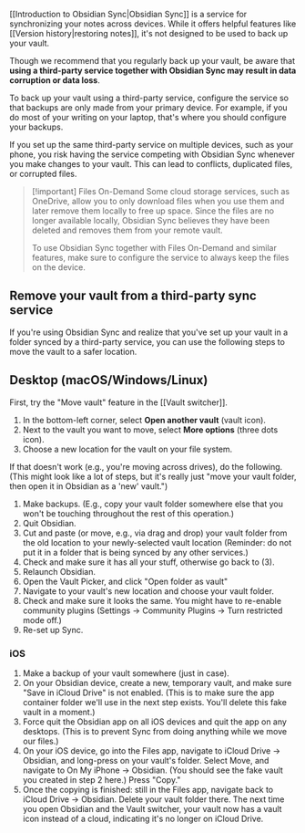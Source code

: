 [[Introduction to Obsidian Sync|Obsidian Sync]] is a service for synchronizing your notes across devices. While it offers helpful features like [[Version history|restoring notes]], it's not designed to be used to back up your vault.

Though we recommend that you regularly back up your vault, be aware that **using a third-party service together with Obsidian Sync may result in data corruption or data loss**.

To back up your vault using a third-party service, configure the service so that backups are only made from your primary device. For example, if you do most of your writing on your laptop, that's where you should configure your backups.

If you set up the same third-party service on multiple devices, such as your phone, you risk having the service competing with Obsidian Sync whenever you make changes to your vault. This can lead to conflicts, duplicated files, or corrupted files.

> [!important] Files On-Demand
> Some cloud storage services, such as OneDrive, allow you to only download files when you use them and later remove them locally to free up space. Since the files are no longer available locally, Obsidian Sync believes they have been deleted and removes them from your remote vault.
>
> To use Obsidian Sync together with Files On-Demand and similar features, make sure to configure the service to always keep the files on the device.

## Remove your vault from a third-party sync service
If you're using Obsidian Sync and realize that you've set up your vault in a folder synced by a third-party service, you can use the following steps to move the vault to a safer location.

## Desktop (macOS/Windows/Linux)
First, try the "Move vault" feature in the [[Vault switcher]]. 
1. In the bottom-left corner, select **Open another vault** (vault icon).
2. Next to the vault you want to move, select **More options** (three dots icon). 
3. Choose a new location for the vault on your file system.

If that doesn't work (e.g., you're moving across drives), do the following. (This might look like a lot of steps, but it's really just "move your vault folder, then open it in Obsidian as a 'new' vault.")
  
1. Make backups. (E.g., copy your vault folder somewhere else that you won't be touching throughout the rest of this operation.)  
2. Quit Obsidian.  
3. Cut and paste (or move, e.g., via drag and drop) your vault folder from the old location to your newly-selected vault location (Reminder: do not put it in a folder that is being synced by any other services.)
4. Check and make sure it has all your stuff, otherwise go back to (3).  
5. Relaunch Obsidian.  
6. Open the Vault Picker, and click "Open folder as vault"  
7. Navigate to your vault's new location and choose your vault folder.  
8. Check and make sure it looks the same. You might have to re-enable community plugins (Settings → Community Plugins → Turn restricted mode off.)  
9. Re-set up Sync.

### iOS
1. Make a backup of your vault somewhere (just in case).
2. On your Obsidian device, create a new, temporary vault, and make sure "Save in iCloud Drive" is not enabled. (This is to make sure the app container folder we'll use in the next step exists. You'll delete this fake vault in a moment.)
3. Force quit the Obsidian app on all iOS devices and quit the app on any desktops. (This is to prevent Sync from doing anything while we move our files.)
4. On your iOS device, go into the Files app, navigate to iCloud Drive → Obsidian, and long-press on your vault's folder. Select Move, and navigate to On My iPhone → Obsidian. (You should see the fake vault you created in step 2 here.) Press "Copy."
5. Once the copying is finished: still in the Files app, navigate back to iCloud Drive → Obsidian. Delete your vault folder there.
The next time you open Obsidian and the Vault switcher, your vault now has a vault icon instead of a cloud, indicating it's no longer on iCloud Drive.
